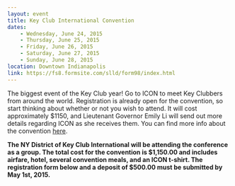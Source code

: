 ```yaml
---
layout: event
title: Key Club International Convention
dates: 
    - Wednesday, June 24, 2015
    - Thursday, June 25, 2015
    - Friday, June 26, 2015
    - Saturday, June 27, 2015
    - Sunday, June 28, 2015
location: Downtown Indianapolis
link: https://fs8.formsite.com/slld/form98/index.html
---
```

The biggest event of the Key Club year! Go to ICON to meet Key Clubbers from around the world. Registration is already open for the convention, so start thinking about whether or not you wish to attend. It will cost approximately $1150, and Lieutenant Governor Emily Li will send out more details regarding ICON as she receives them. You can find more info about the convention [here](http://www.keyclub.org/events/convention.aspx).

**The NY District of Key Club International will be attending the conference as a group. The total cost for the convention is $1,150.00 and includes airfare, hotel, several convention meals, and an ICON t-shirt. The registration form below and a deposit of $500.00 must be submitted by May 1st, 2015.**

